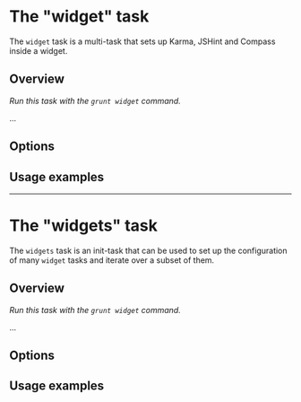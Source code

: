 # The "widget" task

The `widget` task is a multi-task that sets up Karma, JSHint and Compass
inside a widget.

## Overview

*Run this task with the `grunt widget` command.*

...

## Options

## Usage examples

----

# The "widgets" task

The `widgets` task is an init-task that can be used to set up the configuration
of many `widget` tasks and iterate over a subset of them.

## Overview

*Run this task with the `grunt widget` command.*

...

## Options

## Usage examples
